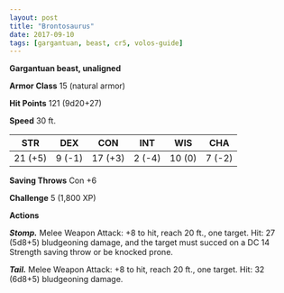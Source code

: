 ```yaml
---
layout: post
title: "Brontosaurus"
date: 2017-09-10
tags: [gargantuan, beast, cr5, volos-guide]
---
```


**Gargantuan beast, unaligned**

**Armor Class** 15 (natural armor)

**Hit Points** 121 (9d20+27)

**Speed** 30 ft.

|   STR   |   DEX   |   CON   |   INT   |   WIS   |   CHA   |
|:-----:|:-----:|:-----:|:-----:|:-----:|:-----:|
| 21 (+5) | 9 (-1) | 17 (+3) | 2 (-4) | 10 (0) | 7 (-2) |

**Saving Throws** Con +6

**Challenge** 5 (1,800 XP)

**Actions**

***Stomp.*** Melee Weapon Attack: +8 to hit, reach 20 ft., one target. Hit: 27 (5d8+5) bludgeoning damage, and the target must succed on a DC 14 Strength saving throw or be knocked prone.

***Tail.*** Melee Weapon Attack: +8 to hit, reach 20 ft., one target. Hit: 32 (6d8+5) bludgeoning damage.

